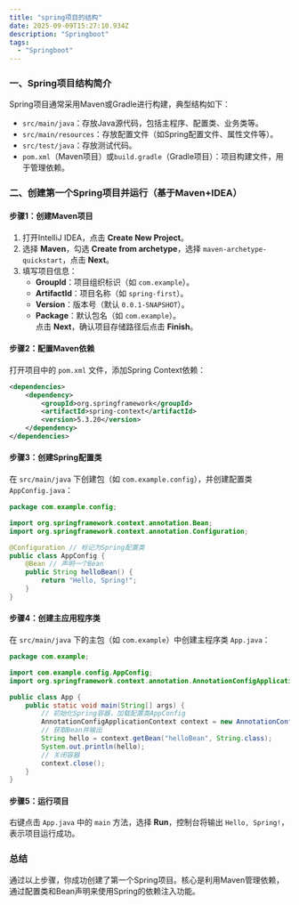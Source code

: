 ```yaml
---
title: "spring项目的结构"
date: 2025-09-09T15:27:10.934Z
description: "Springboot"
tags:
  - "Springboot"
---
```


### 一、Spring项目结构简介  
Spring项目通常采用Maven或Gradle进行构建，典型结构如下：  
- `src/main/java`：存放Java源代码，包括主程序、配置类、业务类等。  
- `src/main/resources`：存放配置文件（如Spring配置文件、属性文件等）。  
- `src/test/java`：存放测试代码。  
- `pom.xml`（Maven项目）或`build.gradle`（Gradle项目）：项目构建文件，用于管理依赖。  


### 二、创建第一个Spring项目并运行（基于Maven+IDEA）  

#### 步骤1：创建Maven项目  
1. 打开IntelliJ IDEA，点击 **Create New Project**。  
2. 选择 **Maven**，勾选 **Create from archetype**，选择 `maven-archetype-quickstart`，点击 **Next**。  
3. 填写项目信息：  
   - **GroupId**：项目组织标识（如 `com.example`）。  
   - **ArtifactId**：项目名称（如 `spring-first`）。  
   - **Version**：版本号（默认 `0.0.1-SNAPSHOT`）。  
   - **Package**：默认包名（如 `com.example`）。  
   点击 **Next**，确认项目存储路径后点击 **Finish**。  


#### 步骤2：配置Maven依赖  
打开项目中的 `pom.xml` 文件，添加Spring Context依赖：  
```xml  
<dependencies>  
    <dependency>  
        <groupId>org.springframework</groupId>  
        <artifactId>spring-context</artifactId>  
        <version>5.3.20</version>  
    </dependency>  
</dependencies>  
```  


#### 步骤3：创建Spring配置类  
在 `src/main/java` 下创建包（如 `com.example.config`），并创建配置类 `AppConfig.java`：  
```java  
package com.example.config;  

import org.springframework.context.annotation.Bean;  
import org.springframework.context.annotation.Configuration;  

@Configuration // 标记为Spring配置类  
public class AppConfig {  
    @Bean // 声明一个Bean  
    public String helloBean() {  
        return "Hello, Spring!";  
    }  
}  
```  


#### 步骤4：创建主应用程序类  
在 `src/main/java` 下的主包（如 `com.example`）中创建主程序类 `App.java`：  
```java  
package com.example;  

import com.example.config.AppConfig;  
import org.springframework.context.annotation.AnnotationConfigApplicationContext;  

public class App {  
    public static void main(String[] args) {  
        // 初始化Spring容器，加载配置类AppConfig  
        AnnotationConfigApplicationContext context = new AnnotationConfigApplicationContext(AppConfig.class);  
        // 获取Bean并输出  
        String hello = context.getBean("helloBean", String.class);  
        System.out.println(hello);  
        // 关闭容器  
        context.close();  
    }  
}  
```  


#### 步骤5：运行项目  
右键点击 `App.java` 中的 `main` 方法，选择 **Run**，控制台将输出 `Hello, Spring!`，表示项目运行成功。  


### 总结  
通过以上步骤，你成功创建了第一个Spring项目。核心是利用Maven管理依赖，通过配置类和Bean声明来使用Spring的依赖注入功能。
